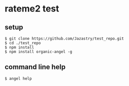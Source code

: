 # rateme2 test

## setup

    $ git clone https://github.com/Jazastry/test_repo.git
    $ cd ./test_repo
    $ npm install
    $ npm install organic-angel -g

## command line help

    $ angel help
